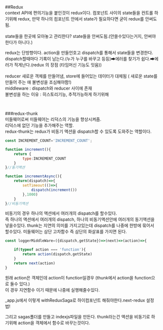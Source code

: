 ##Redux     
context API에 편의기능을 붙인것이 redux이다. 컴포넌트 사이의 state들을 컨트롤 하기위해 redux, 만약 하나의 컴포넌트 안에서 state가 필요하다면 굳이 redux를 안써도 됨.       
<br/>
state들을 한곳에 모아놓고 관리한다? state들을 안써도됨.(안쓸수있다는거지, 안써야한다가 아니다.)

redux는 단방향이다. action을 만들언호고 dispatch를 통해서 state들을 변경한다.        
dispatch할때마다 기록이 남는다.(누가 누구를 바꾸고 등등)➡에러를 찾기가 쉽다.➡에러가 적게난다.(redux 의 장점 (타임머신 기능도 잇움))     
<br/>
reducer 새로운 객체를 만들어냄, store에 들어있는 데이터가 대체됨 ( 새로운 state를 만들어 주는 애 불변성을 조심해야함!)<br/>
middleware : dispatch와 reducer 사이에 존재      
불변성을 하는 이유 : 히스토리기능, 추적가능하게 하기위해

<br/>

###redux-thunk    
미들웨어로써 미들웨어는 리덕스의 기능을 향상시켜줌.    
리덕스에 없던 기능을 추가해주는 역할.<br/>
redux-thunk는 redux가 비동기 액션을 dispatch할 수 있도록 도와주는 역할이다.


```javascript
const INCREMENT_COUNT='INCREMENT_COUNT';

function increment(){
    return {
        type:INCREMENT_COUNT
    }
}//동기액션

function incrementAsync(){
    return(dispatch)=>{
        setTimeout(()=>{
            dispatch(increment())
        },1000)
    }
}//비동기액션
```
비동기의 경우 하나의 액션에서 여러개의 dispatch를 할수있다.<br/> 즉 하나의 액션에서 여러개의 dispatch, 하나의 비동기액션안에 여러개의 동기액션을 넣을수있다.
thunk는 지연의 의미를 가지고있는데 dispatch를 나중에 한방에 묶어서 할수있다.
미들웨어는 삼단 고차함수 즉 삼단의 화살표를 가지면 된다.

```javascript
const loggerMiddleWare=({dispatch,getState})=>(next)=>(action)=>{

    if(typeof action === 'function'){
        return action(dispatch,getState)
    }
    return next(action)
}
```
원래 action은 객체인데 action이 function일경우 (thunk에서 action을 function으로 둘수 있다.)     
이 경우 지연함수 이기 때문에 나중에 실행해줄수있다.

_app.js에서 이렇게 withReduxSaga로 하이컴포넌트 해줘야한다.next-redux 설정법!

그리고 sagas폴더를 만들고 indexjs파일을 만든다.
thunk라는건 액션을 비동기로 하기위해 action을 객체에서 함수로 바꾸는것이다.
